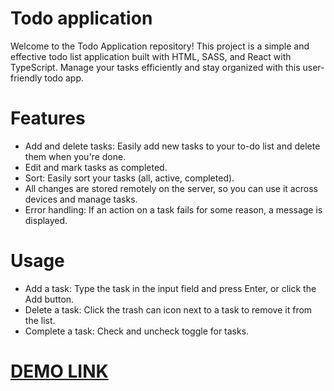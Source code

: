 # Todo application
Welcome to the Todo Application repository! This project is a simple and effective todo list application built with HTML, SASS, and React with TypeScript. Manage your tasks efficiently and stay organized with this user-friendly todo app.

# Features
  - Add and delete tasks: Easily add new tasks to your to-do list and delete them when you're done.
  - Edit and mark tasks as completed.
  - Sort: Easily sort your tasks (all, active, completed).
  - All changes are stored remotely on the server, so you can use it across devices and manage tasks.
  - Error handling: If an action on a task fails for some reason, a message is displayed.


# Usage
  - Add a task: Type the task in the input field and press Enter, or click the Add button.
  - Delete a task: Click the trash can icon next to a task to remove it from the list.
  - Complete a task: Check and uncheck toggle for tasks.

# [DEMO LINK](https://ydem1.github.io/todo-app/)
